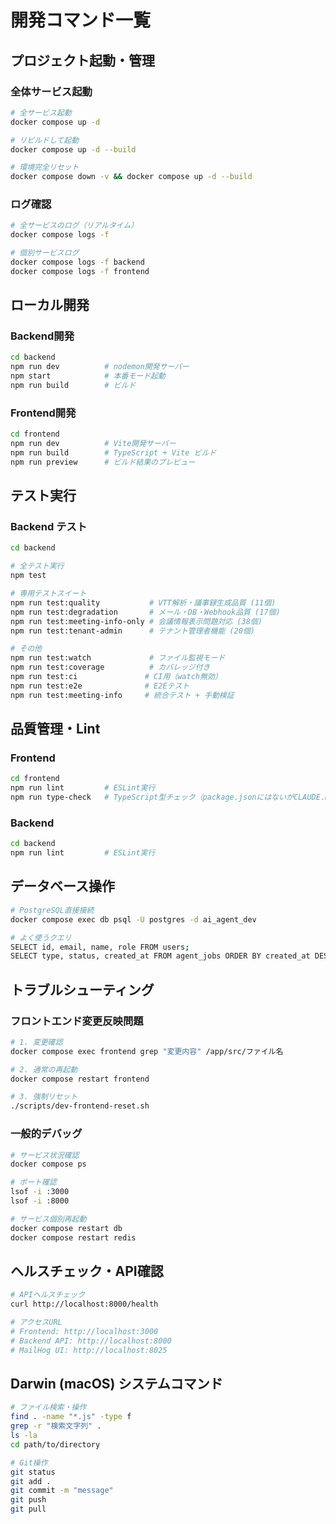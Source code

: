 # 開発コマンド一覧

## プロジェクト起動・管理

### 全体サービス起動
```bash
# 全サービス起動
docker compose up -d

# リビルドして起動
docker compose up -d --build

# 環境完全リセット
docker compose down -v && docker compose up -d --build
```

### ログ確認
```bash
# 全サービスのログ（リアルタイム）
docker compose logs -f

# 個別サービスログ
docker compose logs -f backend
docker compose logs -f frontend
```

## ローカル開発

### Backend開発
```bash
cd backend
npm run dev          # nodemon開発サーバー
npm start            # 本番モード起動
npm run build        # ビルド
```

### Frontend開発
```bash
cd frontend
npm run dev          # Vite開発サーバー
npm run build        # TypeScript + Vite ビルド
npm run preview      # ビルド結果のプレビュー
```

## テスト実行

### Backend テスト
```bash
cd backend

# 全テスト実行
npm test

# 専用テストスイート
npm run test:quality           # VTT解析・議事録生成品質 (11個)
npm run test:degradation       # メール・DB・Webhook品質 (17個) 
npm run test:meeting-info-only # 会議情報表示問題対応 (38個)
npm run test:tenant-admin      # テナント管理者機能 (20個)

# その他
npm run test:watch             # ファイル監視モード
npm run test:coverage          # カバレッジ付き
npm run test:ci               # CI用（watch無効）
npm run test:e2e              # E2Eテスト
npm run test:meeting-info     # 統合テスト + 手動検証
```

## 品質管理・Lint

### Frontend
```bash
cd frontend
npm run lint         # ESLint実行
npm run type-check   # TypeScript型チェック（package.jsonにはないがCLAUDE.mdに記載）
```

### Backend
```bash
cd backend
npm run lint         # ESLint実行
```

## データベース操作
```bash
# PostgreSQL直接接続
docker compose exec db psql -U postgres -d ai_agent_dev

# よく使うクエリ
SELECT id, email, name, role FROM users;
SELECT type, status, created_at FROM agent_jobs ORDER BY created_at DESC;
```

## トラブルシューティング

### フロントエンド変更反映問題
```bash
# 1. 変更確認
docker compose exec frontend grep "変更内容" /app/src/ファイル名

# 2. 通常の再起動
docker compose restart frontend

# 3. 強制リセット
./scripts/dev-frontend-reset.sh
```

### 一般的デバッグ
```bash
# サービス状況確認
docker compose ps

# ポート確認
lsof -i :3000
lsof -i :8000

# サービス個別再起動
docker compose restart db
docker compose restart redis
```

## ヘルスチェック・API確認
```bash
# APIヘルスチェック
curl http://localhost:8000/health

# アクセスURL
# Frontend: http://localhost:3000
# Backend API: http://localhost:8000  
# MailHog UI: http://localhost:8025
```

## Darwin (macOS) システムコマンド
```bash
# ファイル検索・操作
find . -name "*.js" -type f
grep -r "検索文字列" .
ls -la
cd path/to/directory

# Git操作
git status
git add .
git commit -m "message"
git push
git pull
```